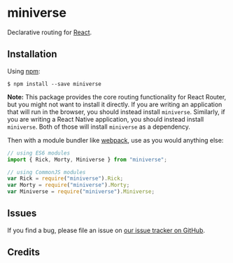 # miniverse

Declarative routing for [React](https://facebook.github.io/react).

## Installation

Using [npm](https://www.npmjs.com/):

    $ npm install --save miniverse

**Note:** This package provides the core routing functionality for React Router, but you might not want to install it directly. If you are writing an application that will run in the browser, you should instead install `miniverse`. Similarly, if you are writing a React Native application, you should instead install `miniverse`. Both of those will install `miniverse` as a dependency.

Then with a module bundler like [webpack](https://webpack.github.io/), use as you would anything else:

```js
// using ES6 modules
import { Rick, Morty, Miniverse } from "miniverse";

// using CommonJS modules
var Rick = require("miniverse").Rick;
var Morty = require("miniverse").Morty;
var Miniverse = require("miniverse").Miniverse;
```

## Issues

If you find a bug, please file an issue on [our issue tracker on GitHub](https://github.com/LemonCMS/lemoncms/issues).

## Credits

